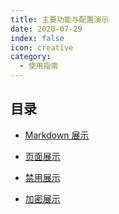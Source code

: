 ```yaml
---
title: 主要功能与配置演示
date: 2020-07-29
index: false
icon: creative
category:
  - 使用指南
---
```

<CountView></CountView>


## 目录

- [Markdown 展示](markdown.md)

- [页面展示](page.md)

- [禁用展示](disable.md)

- [加密展示](encrypt.md)
